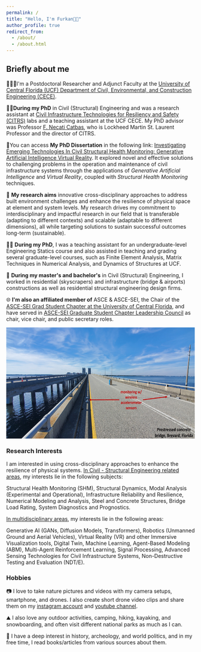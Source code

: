 ```yaml
---
permalink: /
title: "Hello, I'm Furkan👋🏼"
author_profile: true
redirect_from: 
  - /about/
  - /about.html
---
```



## Briefly about me

👨🏻‍💻I'm a Postdoctoral Researcher and Adjunct Faculty at the [University of Central Florida (UCF) Department of Civil, Environmental, and Construction Engineering (CECE)](https://www.cece.ucf.edu/).

🧑‍🎓️**During my PhD** in Civil (Structural) Engineering and was a research assistant at [Civil Infrastructure Technologies for Resiliency and Safety (CITRS)](https://www.cece.ucf.edu/citrs/) labs and a teaching assistant at the UCF CECE. My PhD advisor was Professor [F. Necati Catbas](https://www.cece.ucf.edu/catbas/), who is Lockheed Martin St. Laurent Professor and the director of CITRS.

📝You can access **My PhD Dissertation** in the following link: [Investigating Emerging Technologies In Civil Structural Health Monitoring: Generative Artificial Intelligence Virtual Reality](https://stars.library.ucf.edu/etd2023/145/). It explored novel and effective solutions to challenging problems in the operation and maintenance of civil infrastructure systems through the applications of *Generative Artificial Intelligence* and *Virtual Reality*, coupled with *Structural Health Monitoring* techniques.

🎯 **My research aims** innovative cross-disciplinary approaches to address built environment challenges and enhance the resilience of physical space at element and system levels. My research drives my commitment to interdisciplinary and impactful research in our field that is transferable (adapting to different contexts) and scalable (adaptable to different dimensions), all while targeting solutions to sustain successful outcomes long-term (sustainable).

👨‍🏫 **During my PhD**, I was a teaching assistant for an undergraduate-level Engineering Statics course and also assisted in teaching and grading several graduate-level courses, such as Finite Element Analysis, Matrix Techniques in Numerical Analysis, and Dynamics of Structures at UCF.

👷 **During my master's and bachelor's** in Civil (Structural) Engineering, I worked in residential (skyscrapers) and infrastructure (bridge & airports) constructions as well as residential structural engineering design firms.

🌐 **I'm also an affiliated member of** ASCE & ASCE-SEI, the Chair of the [ASCE-SEI Grad Student Chapter at the University of Central Florida](https://www.linkedin.com/company/sei-ucf/?viewAsMember=true), and have served in [ASCE-SEI Graduate Student Chapter Leadership Council](https://www.asce.org/communities/institutes-and-technical-groups/structural-engineering-institute/local-chapters) as chair, vice chair, and public secretary roles.

<img align="center" width="628" height="297" src="/images/bridge 2.jpg">

### Research Interests
I am interested in using cross-disciplinary approaches to enhance the resilience of physical systems. <ins>In Civil - Structural Engineering related areas</ins>, my interests lie in the following subjects:

Structural Health Monitoring (SHM), Structural Dynamics, Modal Analysis (Experimental and Operational), Infrastructure Reliability and Resilience, Numerical Modeling and Analysis, Steel and Concrete Structures, Bridge Load Rating, System Diagnostics and Prognostics.

<ins>In multidisciplinary areas</ins>, my interests lie in the following areas:

Generative AI (GANs, Diffusion Models, Transformers), Robotics (Unmanned Ground and Aerial Vehicles), Virtual Reality (VR) and other Immersive Visualization tools, Digital Twin, Machine Learning, Agent-Based Modeling (ABM), Multi-Agent Reinforcement Learning, Signal Processing, Advanced Sensing Technologies for Civil Infrastructure Systems, Non-Destructive Testing and Evaluation (NDT/E).


### Hobbies
📷 I love to take nature pictures and videos with my camera setups, smartphone, and drones. I also create short drone video clips and share them on my [instagram account](https://www.instagram.com/furkanllci/) and [youtube channel](https://www.youtube.com/@fllci).

⛰️ I also love any outdoor activities, camping, hiking, kayaking, and snowboarding, and often visit different national parks as much as I can.

📘 I have a deep interest in history, archeology, and world politics, and in my free time, I read books/articles from various sources about them. 




<script type='text/javascript' id='clustrmaps' src='//cdn.clustrmaps.com/map_v2.js?cl=080808&w=720&t=m&d=bBHuA1jde18YBbI-xmRNaOPUXMSCxqh1Bm8t6oOMCVg&co=ffffff&cmo=3acc3a&cmn=ff5353&ct=808080'></script>

